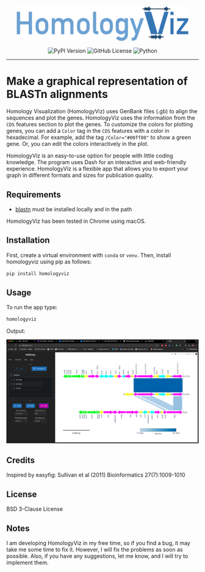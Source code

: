 <p align="center">
   <img src="src/homologyviz/images/logo.png" alt="HomologyViz" width="450">
</p>

<div align="center">

![PyPI Version](https://img.shields.io/pypi/v/homologyviz)
![GitHub License](https://img.shields.io/github/license/ivanmugu/homologyviz)
![Python](https://img.shields.io/badge/python-3.11-blue.svg)

</div>

---

# Make a graphical representation of BLASTn alignments
Homology Visualization (HomologyViz) uses GenBank files (.gb) to align the sequences and plot the genes. HomologyViz uses the information from the `CDS` features section to plot the genes. To customize the colors for plotting genes, you can add a `Color` tag in the `CDS` features with a color in hexadecimal. For example, add the tag `/Color="#00ff00"` to show a green gene. Or, you can edit the colors interactively in the plot.

HomologyViz is an easy-to-use option for people with little coding knowledge. The program uses Dash for an interactive and web-friendly experience. HomologyViz is a flexible app that allows you to export your graph in different formats and sizes for publication quality.

## Requirements

- [blastn](https://www.ncbi.nlm.nih.gov/books/NBK569861/) must be installed
  locally and in the path

HomologyViz has been tested in Chrome using macOS.

## Installation

First, create a virtual environment with `conda` or `venv`. Then, install
homologyviz using pip as follows:

```bash
pip install homologyviz
```

## Usage

To run the app type:

```bash
homologyviz
```

Output:
<p align="center">
   <img src="src/homologyviz/images/HomologyViz_app.png" alt="HomologyViz" width="600">
</p>


## Credits

Inspired by easyfig: Sullivan et al (2011) Bioinformatics 27(7):1009-1010

## License

BSD 3-Clause License

## Notes

I am developing HomologyViz in my free time, so if you find a bug, it may take me some time to fix it. However, I will fix the problems as soon as possible. Also, if you have any suggestions, let me know, and I will try to implement them.